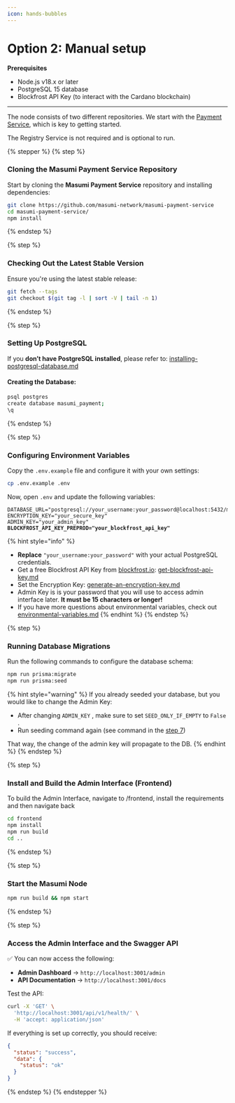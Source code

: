 ```yaml
---
icon: hands-bubbles
---
```


# Option 2: Manual setup

**Prerequisites**

* Node.js v18.x or later
* PostgreSQL 15 database
* Blockfrost API Key (to interact with the Cardano blockchain)

***

The node consists of two different repositories. We start with the [Payment Service](https://github.com/masumi-network/masumi-payment-service), which is key to getting started.&#x20;

The Registry Service is not required and is optional to run.

{% stepper %}
{% step %}
### **Cloning the Masumi Payment Service Repository**

Start by cloning the **Masumi Payment Service** repository and installing dependencies:

```bash
git clone https://github.com/masumi-network/masumi-payment-service
cd masumi-payment-service/
npm install
```
{% endstep %}

{% step %}
### **Checking Out the Latest Stable Version**

Ensure you're using the latest stable release:

```bash
git fetch --tags
git checkout $(git tag -l | sort -V | tail -n 1)
```
{% endstep %}

{% step %}
### **Setting Up PostgreSQL**

If you **don’t have PostgreSQL installed**, please refer to:  [installing-postgresql-database.md](../../installing-postgresql-database.md "mention")

#### **Creating the Database:**

```bash
psql postgres
create database masumi_payment;
\q
```
{% endstep %}

{% step %}
### **Configuring Environment Variables**

Copy the `.env.example` file and configure it with your own settings:

```bash
cp .env.example .env
```

Now, open `.env` and update the following variables:

<pre class="language-ini"><code class="lang-ini">DATABASE_URL="postgresql://your_username:your_password@localhost:5432/masumi_payment
ENCRYPTION_KEY="your_secure_key"
ADMIN_KEY="your_admin_key"
<strong>BLOCKFROST_API_KEY_PREPROD="your_blockfrost_api_key"
</strong></code></pre>

{% hint style="info" %}
* **Replace** `"your_username:your_password"` with your actual PostgreSQL credentials.
* Get a free Blockfrost API Key from [blockfrost.io](https://blockfrost.io): [get-blockfrost-api-key.md](../../get-blockfrost-api-key.md "mention")
* Set the Encryption Key: [generate-an-encryption-key.md](../../generate-an-encryption-key.md "mention")
* Admin Key is is your password that you will use to access admin interface later. **It must be 15 characters or longer!**
* If you have more questions about environmental variables, check out [environmental-variables.md](../../technical-documentation/environmental-variables.md "mention")
{% endhint %}
{% endstep %}

{% step %}
### **Running Database Migrations**

Run the following commands to configure the database schema:

```bash
npm run prisma:migrate
npm run prisma:seed
```

{% hint style="warning" %}
If you already seeded your database, but you would like to change the Admin Key:

* After changing `ADMIN_KEY` , make sure to set `SEED_ONLY_IF_EMPTY`  to `False` .
* Run seeding command again (see command in the [step 7](option-2-manual-setup.md#id-7.-running-database-migrations))&#x20;

That way, the change of the admin key will propagate to the DB.&#x20;
{% endhint %}
{% endstep %}

{% step %}
### **Install and Build the Admin Interface (Frontend)**

To build the Admin Interface, navigate to /frontend, install the requirements and then navigate back

```bash
cd frontend
npm install
npm run build
cd ..
```
{% endstep %}

{% step %}
### **Start the Masumi Node**

```bash
npm run build && npm start
```
{% endstep %}

{% step %}
### Access the Admin Interface and the Swagger API <a href="#access-the-admin-interface-and-the-swagger-api" id="access-the-admin-interface-and-the-swagger-api"></a>

✅ You can now access the following:

* **Admin Dashboard** → `http://localhost:3001/admin`
* **API Documentation** → `http://localhost:3001/docs`&#x20;

Test the API:

```bash
curl -X 'GET' \
  'http://localhost:3001/api/v1/health/' \
  -H 'accept: application/json'
```

If everything is set up correctly, you should receive:

```json
{
  "status": "success",
  "data": {
    "status": "ok"
  }
}
```
{% endstep %}
{% endstepper %}

